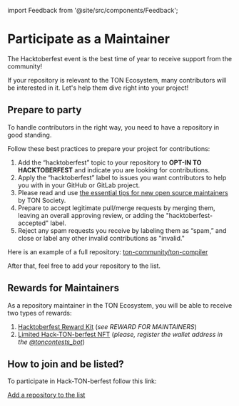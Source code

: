 import Feedback from '@site/src/components/Feedback';

# Participate as a Maintainer

The Hacktoberfest event is the best time of year to receive support from the community!

If your repository is relevant to the TON Ecosystem, many contributors will be interested in it. Let's help them dive right into your project!

## Prepare to party

To handle contributors in the right way, you need to have a repository in good standing.

Follow these best practices to prepare your project for contributions:

1. Add the “hacktoberfest” topic to your repository to **OPT-IN TO HACKTOBERFEST** and indicate you are looking for contributions.
2. Apply the “hacktoberfest” label to issues you want contributors to help you with in your GitHub or GitLab project.
3. Please read and use [the essential tips for new open source maintainers](https://blog.ton.org/essential-tips-for-new-open-source-maintainers) by TON Society.
4. Prepare to accept legitimate pull/merge requests by merging them, leaving an overall approving review, or adding the "hacktoberfest-accepted" label.
5. Reject any spam requests you receive by labeling them as “spam,” and close or label any other invalid contributions as "invalid."

Here is an example of a full repository: [ton-community/ton-compiler](https://github.com/ton-community/ton-compiler)

After that, feel free to add your repository to the list.

## Rewards for Maintainers

As a repository maintainer in the TON Ecosystem, you will be able to receive two types of rewards:

1. [Hacktoberfest Reward Kit](https://hacktoberfest.com/participation/#maintainers) (_see REWARD FOR MAINTAINERS_)
2. [Limited Hack-TON-berfest NFT](/v3/documentation/archive/hacktoberfest-2022#what-are-the-rewards) (_please, register the wallet address in the [@toncontests_bot](https://t.me/toncontests_bot)_)

## How to join and be listed?

To participate in Hack-TON-berfest follow this link:

<span className="DocsMarkdown--button-group-content">
  <a href="https://airtable.com/shrgXIgZdBKKX64NL"
     className="Button Button-is-docs-primary">
    Add a repository to the list
  </a>
</span>

<Feedback />


